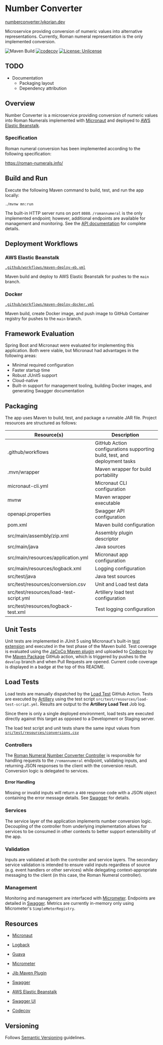 # Number Converter

[numberconverter.lykorian.dev](https://numberconverter.lykorian.dev)

Microservice providing conversion of numeric values into alternative representations. Currently, Roman numeral
representation is the only implemented conversion.

![Maven Build](https://github.com/lykorian/number-converter/actions/workflows/maven-package.yml/badge.svg)
[![codecov](https://codecov.io/gh/lykorian/number-converter/branch/develop/graph/badge.svg?token=NPYB3HHIW6)](https://codecov.io/gh/lykorian/number-converter)
[![License: Unlicense](https://img.shields.io/badge/license-Unlicense-blue.svg)](http://unlicense.org/)

## TODO

- Documentation
    - Packaging layout
    - Dependency attribution

## Overview

Number Converter is a microservice providing conversion of numeric values into Roman Numerals implemented
with [Micronaut](https://micronaut.io/) and deployed
to [AWS Elastic Beanstalk](https://docs.aws.amazon.com/elastic-beanstalk/index.html).

### Specification

Roman numeral conversion has been implemented according to the following specification:

https://roman-numerals.info/

## Build and Run

Execute the following Maven command to build, test, and run the app locally:

`./mvnw mn:run`

The built-in HTTP server runs on port `8080`.  `/romannumeral` is the only implemented endpoint; however, additional
endpoints are available for management and monitoring. See the [API documentation](https://numberconverter.lykorian.dev)
for complete details.

## Deployment Workflows

### AWS Elastic Beanstalk

[`.github/workflows/maven-deploy-eb.yml`](.github/workflows/maven-deploy-eb.yml)

Maven build and deploy to AWS Elastic Beanstalk for pushes to the `main` branch.

### Docker

[`.github/workflows/maven-deploy-docker.yml`](.github/workflows/maven-deploy-docker.yml)

Maven build, create Docker image, and push image to GitHub Container registry for pushes to the `main` branch.

## Framework Evaluation

Spring Boot and Micronaut were evaluated for implementing this application. Both were viable, but Micronaut had
advantages in the following areas:

- Minimal required configuration
- Faster startup time
- Robust JUnit5 support
- Cloud-native
- Built-in support for management tooling, building Docker images, and generating Swagger documentation

## Packaging

The app uses Maven to build, test, and package a runnable JAR file. Project resources are structured as follows:

| Resource(s)  | Description |
| ------------- | ------------- |
| .github/workflows | GitHub Action configurations supporting build, test, and deployment tasks |
| .mvn/wrapper | Maven wrapper for build portability |
| micronaut-cli.yml | Micronaut CLI configuration |
| mvnw | Maven wrapper executable |
| openapi.properties | Swagger API configuration |
| pom.xml | Maven build configuration |
| src/main/assembly/zip.xml | Assembly plugin descriptor |
| src/main/java | Java sources |
| src/main/resources/application.yml | Micronaut app configuration |
| src/main/resources/logback.xml | Logging configuration |
| src/test/java | Java test sources |
| src/test/resources/conversion.csv | Unit and Load test data |
| src/test/resources/load-test-script.yml | Artillery load test configuration |
| src/test/resources/logback-test.xml | Test logging configuration |

## Unit Tests

Unit tests are implemented in JUnit 5 using Micronaut's
built-in [test extension](https://micronaut-projects.github.io/micronaut-test/latest/guide/) and executed in the test
phase of the Maven build. Test coverage is evaluated using
the [JaCoCo Maven plugin](https://www.eclemma.org/jacoco/trunk/doc/maven.html) and uploaded
to [Codecov](https://app.codecov.io/gh/lykorian/number-converter) by
the [Maven Package](https://github.com/lykorian/number-converter/actions/workflows/maven-package.yml) GitHub action,
which is triggered by pushes to the `develop` branch and when Pull Requests are opened. Current code coverage is
displayed in a badge at the top of this README.

## Load Tests

Load tests are manually dispatched by
the [Load Test](https://github.com/lykorian/number-converter/actions/workflows/load-test.yml) GitHub Action. Tests are
executed by [Artillery](https://artillery.io/) using the test script `src/test/resources/load-test-script.yml`. Results
are output to the **Artillery Load Test** Job log.

Since there is only a single deployed environment, load tests are executed directly against this target as opposed to a
Development or Staging server.

The load test script and unit tests share the same input values
from [`src/test/resources/conversions.csv`](src/test/resources/conversions.csv)

### Controllers

The [Roman Numeral Number Converter Controller](src/main/java/dev/lykorian/numberconverter/controllers/RomanNumeralNumberConverterController.java)
is responsible for handling requests to the `/romannumeral` endpoint, validating inputs, and returning JSON responses to
the client with the conversion result. Conversion logic is delegated to services.

#### Error Handling

Missing or invalid inputs will return a `400` response code with a JSON object containing the error message details.
See [Swagger](https://numberconverter.lykorian.dev/#/number-converter/convert) for details.

### Services

The service layer of the application implements number conversion logic. Decoupling of the controller from underlying
implementation allows for services to be consumed in other contexts to better support extensibility of the app.

### Validation

Inputs are validated at both the controller and service layers. The secondary service validation is intended to ensure
valid inputs regardless of source (e.g. event handlers or other services) while delegating context-appropriate messaging
to the client (in this case, the Roman Numeral controller).

### Management

Monitoring and management are interfaced with [Micrometer](https://micrometer.io/). Endpoints are detailed
in [Swagger](https://numberconverter.lykorian.dev/#/management). Metrics are currently in-memory only using
Micrometer's `SimpleMeterRegistry`.

## Resources

- [Micronaut](https://micronaut.io/)
- [Logback](http://logback.qos.ch/)
- [Guava](https://guava.dev/)
- [Micrometer](https://micronaut-projects.github.io/micronaut-micrometer/latest/guide/)
- [Jib Maven Plugin](https://github.com/GoogleContainerTools/jib/tree/master/jib-maven-plugin)
- [Swagger](https://swagger.io/)
- [AWS Elastic Beanstalk](https://docs.aws.amazon.com/elastic-beanstalk/index.html)

- [Swagger UI](https://numberconverter.lykorian.dev)
- [Codecov](https://app.codecov.io/gh/lykorian/number-converter)

## Versioning

Follows [Semantic Versioning](http://semver.org/) guidelines.